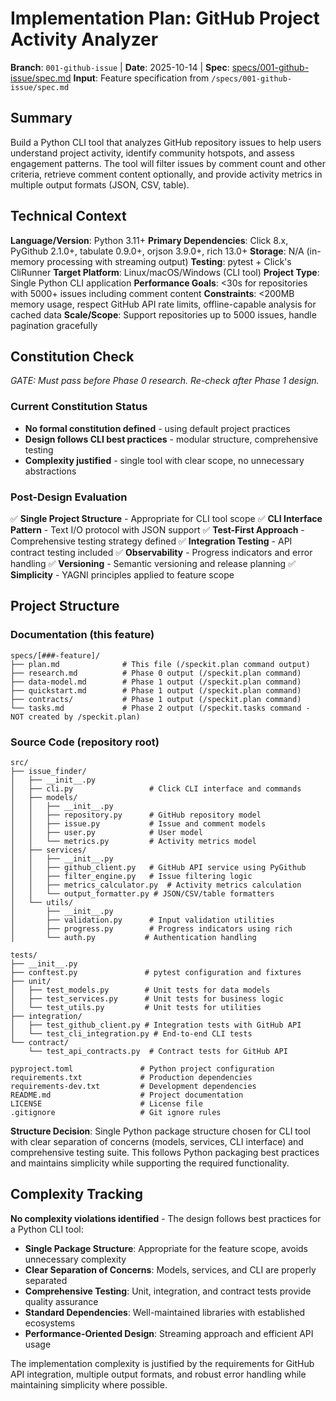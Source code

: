 # Implementation Plan: GitHub Project Activity Analyzer

**Branch**: `001-github-issue` | **Date**: 2025-10-14 | **Spec**: [specs/001-github-issue/spec.md](spec.md)
**Input**: Feature specification from `/specs/001-github-issue/spec.md`

## Summary

Build a Python CLI tool that analyzes GitHub repository issues to help users understand project activity, identify community hotspots, and assess engagement patterns. The tool will filter issues by comment count and other criteria, retrieve comment content optionally, and provide activity metrics in multiple output formats (JSON, CSV, table).

## Technical Context

**Language/Version**: Python 3.11+
**Primary Dependencies**: Click 8.x, PyGithub 2.1.0+, tabulate 0.9.0+, orjson 3.9.0+, rich 13.0+
**Storage**: N/A (in-memory processing with streaming output)
**Testing**: pytest + Click's CliRunner
**Target Platform**: Linux/macOS/Windows (CLI tool)
**Project Type**: Single Python CLI application
**Performance Goals**: <30s for repositories with 5000+ issues including comment content
**Constraints**: <200MB memory usage, respect GitHub API rate limits, offline-capable analysis for cached data
**Scale/Scope**: Support repositories up to 5000 issues, handle pagination gracefully

## Constitution Check

*GATE: Must pass before Phase 0 research. Re-check after Phase 1 design.*

### Current Constitution Status
- **No formal constitution defined** - using default project practices
- **Design follows CLI best practices** - modular structure, comprehensive testing
- **Complexity justified** - single tool with clear scope, no unnecessary abstractions

### Post-Design Evaluation
✅ **Single Project Structure** - Appropriate for CLI tool scope
✅ **CLI Interface Pattern** - Text I/O protocol with JSON support
✅ **Test-First Approach** - Comprehensive testing strategy defined
✅ **Integration Testing** - API contract testing included
✅ **Observability** - Progress indicators and error handling
✅ **Versioning** - Semantic versioning and release planning
✅ **Simplicity** - YAGNI principles applied to feature scope

## Project Structure

### Documentation (this feature)

```
specs/[###-feature]/
├── plan.md              # This file (/speckit.plan command output)
├── research.md          # Phase 0 output (/speckit.plan command)
├── data-model.md        # Phase 1 output (/speckit.plan command)
├── quickstart.md        # Phase 1 output (/speckit.plan command)
├── contracts/           # Phase 1 output (/speckit.plan command)
└── tasks.md             # Phase 2 output (/speckit.tasks command - NOT created by /speckit.plan)
```

### Source Code (repository root)

```
src/
├── issue_finder/
│   ├── __init__.py
│   ├── cli.py                 # Click CLI interface and commands
│   ├── models/
│   │   ├── __init__.py
│   │   ├── repository.py      # GitHub repository model
│   │   ├── issue.py           # Issue and comment models
│   │   ├── user.py            # User model
│   │   └── metrics.py         # Activity metrics model
│   ├── services/
│   │   ├── __init__.py
│   │   ├── github_client.py   # GitHub API service using PyGithub
│   │   ├── filter_engine.py   # Issue filtering logic
│   │   ├── metrics_calculator.py  # Activity metrics calculation
│   │   └── output_formatter.py # JSON/CSV/table formatters
│   └── utils/
│       ├── __init__.py
│       ├── validation.py      # Input validation utilities
│       ├── progress.py        # Progress indicators using rich
│       └── auth.py           # Authentication handling

tests/
├── __init__.py
├── conftest.py               # pytest configuration and fixtures
├── unit/
│   ├── test_models.py        # Unit tests for data models
│   ├── test_services.py      # Unit tests for business logic
│   └── test_utils.py         # Unit tests for utilities
├── integration/
│   ├── test_github_client.py # Integration tests with GitHub API
│   └── test_cli_integration.py # End-to-end CLI tests
└── contract/
    └── test_api_contracts.py  # Contract tests for GitHub API

pyproject.toml               # Python project configuration
requirements.txt             # Production dependencies
requirements-dev.txt         # Development dependencies
README.md                    # Project documentation
LICENSE                      # License file
.gitignore                   # Git ignore rules
```

**Structure Decision**: Single Python package structure chosen for CLI tool with clear separation of concerns (models, services, CLI interface) and comprehensive testing suite. This follows Python packaging best practices and maintains simplicity while supporting the required functionality.

## Complexity Tracking

**No complexity violations identified** - The design follows best practices for a Python CLI tool:

- **Single Package Structure**: Appropriate for the feature scope, avoids unnecessary complexity
- **Clear Separation of Concerns**: Models, services, and CLI are properly separated
- **Comprehensive Testing**: Unit, integration, and contract tests provide quality assurance
- **Standard Dependencies**: Well-maintained libraries with established ecosystems
- **Performance-Oriented Design**: Streaming approach and efficient API usage

The implementation complexity is justified by the requirements for GitHub API integration, multiple output formats, and robust error handling while maintaining simplicity where possible.
